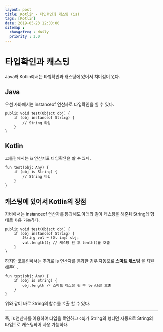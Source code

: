 ```yaml
---
layout: post
title: Kotlin - 타입확인과 캐스팅 (is)
tags: [Kotlin]
date: 2019-05-23 12:00:00
sitemap :
  changefreq : daily
  priority : 1.0
---
```

# 타입확인과 캐스팅
Java와 Kotlin에서는 타입확인과 캐스팅에 있어서 차이점이 있다.



## Java
우선 자바에서는 instanceof 연산자로 타입확인을 할 수 있다.

    public void test(Object obj) {
        if (obj instanceof String) {
            // String 타입
        }
    }



## Kotlin
코틀린에서는 is 연산자로 타입확인을 할 수 있다.

    fun test(obj: Any) {
        if (obj is String) {
            // String 타입
        }
    }



## 캐스팅에 있어서 Kotlin의 장점
자바에서는 instanceof 연산자를 통과해도 아래와 같이 캐스팅을 해준뒤 String의 형태로 사용 가능하다.

    public void test(Object obj) {
        if (obj instanceof String) {
            String val = (String) obj;
            val.length(); // 캐스팅 된 후 lenth()를 호출
        }
    }

하지만 코틀린에서는 추가로 is 연산자를 통과한 경우 자동으로 **스마트 캐스팅** 을 지원해준다.

    fun test(obj: Any) {
        if (obj is String) {
            obj.length // 스마트 캐스팅 된 후 lenth를 호출
        }
    }

위와 같이 바로 String의 함수를 호출 할 수 있다.

---

즉, is 연산자를 이용하여 타입을 확인하고 obj가 String의 형태면 자동으로 String의 타입으로 캐스팅되어 사용 가능하다.
